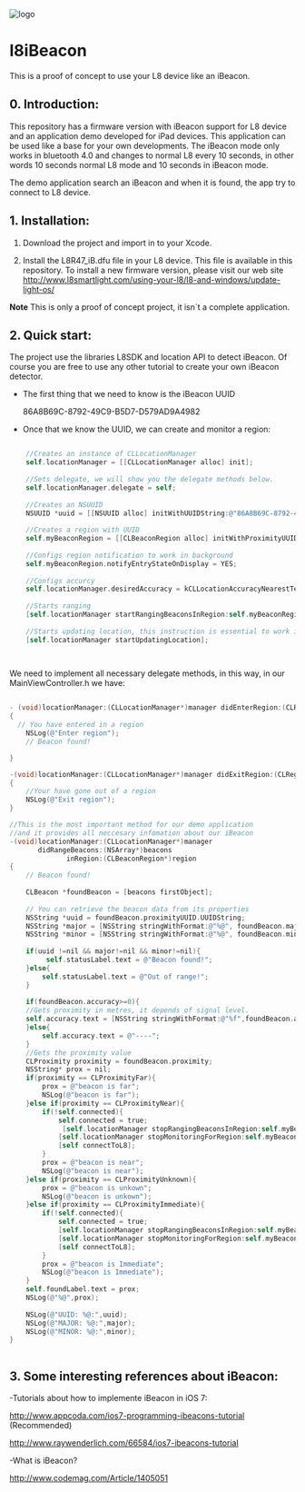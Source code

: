 ![logo](http://www.l8smartlight.com/wp-content/plugins/wp-l8-styles/images/logo.png)

l8iBeacon
=========

This is a proof of concept to use your L8 device like an iBeacon.

## 0. Introduction:
This repository has a firmware version with iBeacon support for L8 device and an application demo developed for iPad devices. This application can be used like a base for your own developments. The iBeacon mode only works in bluetooth 4.0 and changes to normal L8 every 10 seconds, in other words 10 seconds normal L8 mode and 10 seconds in iBeacon mode.

The demo application search an iBeacon and when it is found, the app try to connect to L8 device. 

## 1. Installation:
1. Download the project and import in to your Xcode.

2. Install the  L8R47_iB.dfu file in your L8 device. This file is available in this repository. To install a new firmware version, please visit our web site http://www.l8smartlight.com/using-your-l8/l8-and-windows/update-light-os/

**Note** This is only a proof of concept project, it isn´t a complete application.

## 2. Quick start:
The project use the libraries L8SDK and location API to detect iBeacon. Of course you are free to use any other tutorial to create your own iBeacon detector. 

- The first thing that we need to know is the iBeacon UUID 

    86A8B69C-8792-49C9-B5D7-D579AD9A4982
    
- Once that we know the UUID, we can create and monitor a region:
  
```objective-c

    //Creates an instance of CLLocationManager
    self.locationManager = [[CLLocationManager alloc] init];
    
    //Sets delegate, we will show you the delegate methods below.
    self.locationManager.delegate = self;
    
    //Creates an NSUUID
    NSUUID *uuid = [[NSUUID alloc] initWithUUIDString:@"86A8B69C-8792-49C9-B5D7-D579AD9A4982"];
    
    //Creates a region with UUID 
    self.myBeaconRegion = [[CLBeaconRegion alloc] initWithProximityUUID:uuid identifier:@"region1"];
    
    //Configs region notification to work in background
    self.myBeaconRegion.notifyEntryStateOnDisplay = YES;
    
    //Configs accurcy
    self.locationManager.desiredAccuracy = kCLLocationAccuracyNearestTenMeters;
    
    //Starts ranging
    [self.locationManager startRangingBeaconsInRegion:self.myBeaconRegion];
    
    //Starts updating location, this instruction is essential to work in background
    [self.locationManager startUpdatingLocation];

  
```

We need to implement all necessary delegate methods, in this way, in our MainViewController.h we have:

```objective-c

- (void)locationManager:(CLLocationManager*)manager didEnterRegion:(CLRegion*)region
{
  // You have entered in a region
    NSLog(@"Enter region");
    // Beacon found!

}

-(void)locationManager:(CLLocationManager*)manager didExitRegion:(CLRegion*)region
{
    //Your have gone out of a region
    NSLog(@"Exit region");
}

//This is the most important method for our demo application
//and it provides all neccesary infomation about our iBeacon
-(void)locationManager:(CLLocationManager*)manager
       didRangeBeacons:(NSArray*)beacons
              inRegion:(CLBeaconRegion*)region
{
    // Beacon found!
    
    CLBeacon *foundBeacon = [beacons firstObject];
    
    // You can retrieve the beacon data from its properties
    NSString *uuid = foundBeacon.proximityUUID.UUIDString;
    NSString *major = [NSString stringWithFormat:@"%@", foundBeacon.major];
    NSString *minor = [NSString stringWithFormat:@"%@", foundBeacon.minor];
    
    if(uuid !=nil && major!=nil && minor!=nil){
         self.statusLabel.text = @"Beacon found!";
    }else{
        self.statusLabel.text = @"Out of range!";
    }
    
    if(foundBeacon.accuracy>=0){
    //Gets proximity in metres, it depends of signal level.
    self.accuracy.text = [NSString stringWithFormat:@"%f",foundBeacon.accuracy];
    }else{
        self.accuracy.text = @"----";
    }
    //Gets the proximity value
    CLProximity proximity = foundBeacon.proximity;
    NSString* prox = nil;
    if(proximity == CLProximityFar){
        prox = @"beacon is far";
        NSLog(@"beacon is far");
    }else if(proximity == CLProximityNear){
        if(!self.connected){
            self.connected = true;
             [self.locationManager stopRangingBeaconsInRegion:self.myBeaconRegion];
            [self.locationManager stopMonitoringForRegion:self.myBeaconRegion];
            [self connectToL8];
        }
        prox = @"beacon is near";
        NSLog(@"beacon is near");
    }else if(proximity == CLProximityUnknown){
        prox = @"beacon is unkown";
        NSLog(@"beacon is unkown");
    }else if(proximity == CLProximityImmediate){
        if(!self.connected){
            self.connected = true;
            [self.locationManager stopRangingBeaconsInRegion:self.myBeaconRegion];
            [self.locationManager stopMonitoringForRegion:self.myBeaconRegion];
            [self connectToL8];
        }
        prox = @"beacon is Immediate";
        NSLog(@"beacon is Immediate");
    }
    self.foundLabel.text = prox;
    NSLog(@"%@",prox);
    
    NSLog(@"UUID: %@:",uuid);
    NSLog(@"MAJOR: %@:",major);
    NSLog(@"MINOR: %@:",minor);
}



```

## 3. Some interesting references about iBeacon:

-Tutorials about how to implemente iBeacon in iOS 7:

http://www.appcoda.com/ios7-programming-ibeacons-tutorial (Recommended)

http://www.raywenderlich.com/66584/ios7-ibeacons-tutorial

-What is iBeacon?

http://www.codemag.com/Article/1405051






